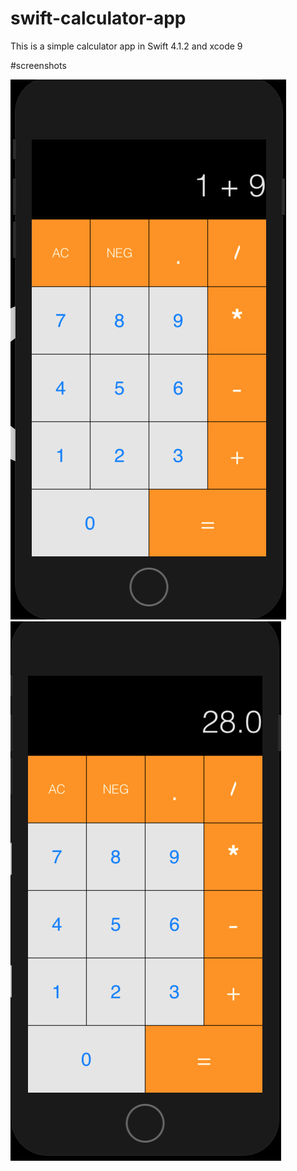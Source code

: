 # swift-calculator-app

This is a simple calculator app in Swift 4.1.2 and xcode 9

#screenshots

![screenshot](/screenshots/view1.png?raw=true) ![screenshot](/screenshots/view2.png?raw=true)
